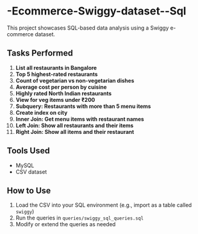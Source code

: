 # -Ecommerce-Swiggy-dataset--Sql

This project showcases SQL-based data analysis using a Swiggy e-commerce dataset.


## Tasks Performed

1. **List all restaurants in Bangalore**
2. **Top 5 highest-rated restaurants**
3. **Count of vegetarian vs non-vegetarian dishes**
4. **Average cost per person by cuisine**
5. **Highly rated North Indian restaurants**
6. **View for veg items under ₹200**
7. **Subquery: Restaurants with more than 5 menu items**
8. **Create index on city**
9. **Inner Join: Get menu items with restaurant names**
10. **Left Join: Show all restaurants and their items**
11. **Right Join: Show all items and their restaurant**

## Tools Used

- MySQL
- CSV dataset


## How to Use

1. Load the CSV into your SQL environment (e.g., import as a table called `swiggy`)
2. Run the queries in `queries/swiggy_sql_queries.sql`
3. Modify or extend the queries as needed


